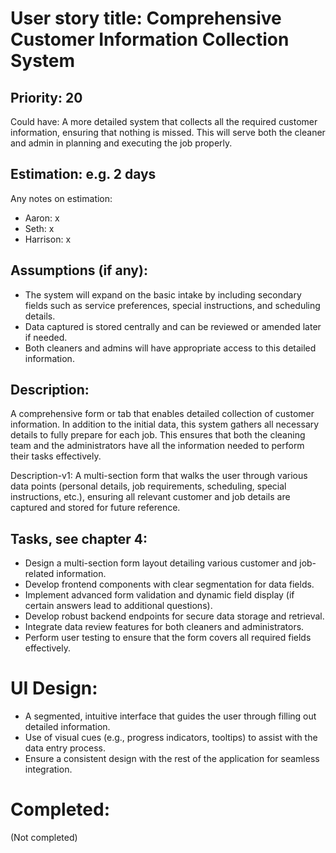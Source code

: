# User story title: Comprehensive Customer Information Collection System

## Priority: 20
Could have:
A more detailed system that collects all the required customer information, ensuring that nothing is missed. This will serve both the cleaner and admin in planning and executing the job properly.

## Estimation: e.g. 2 days
Any notes on estimation:
* Aaron: x
* Seth: x
* Harrison: x

## Assumptions (if any):
- The system will expand on the basic intake by including secondary fields such as service preferences, special instructions, and scheduling details.
- Data captured is stored centrally and can be reviewed or amended later if needed.
- Both cleaners and admins will have appropriate access to this detailed information.

## Description:
A comprehensive form or tab that enables detailed collection of customer information. In addition to the initial data, this system gathers all necessary details to fully prepare for each job. This ensures that both the cleaning team and the administrators have all the information needed to perform their tasks effectively.

Description-v1:
A multi-section form that walks the user through various data points (personal details, job requirements, scheduling, special instructions, etc.), ensuring all relevant customer and job details are captured and stored for future reference.

## Tasks, see chapter 4:
- Design a multi-section form layout detailing various customer and job-related information.
- Develop frontend components with clear segmentation for data fields.
- Implement advanced form validation and dynamic field display (if certain answers lead to additional questions).
- Develop robust backend endpoints for secure data storage and retrieval.
- Integrate data review features for both cleaners and administrators.
- Perform user testing to ensure that the form covers all required fields effectively.

# UI Design:
- A segmented, intuitive interface that guides the user through filling out detailed information.
- Use of visual cues (e.g., progress indicators, tooltips) to assist with the data entry process.
- Ensure a consistent design with the rest of the application for seamless integration.

# Completed:
(Not completed)
